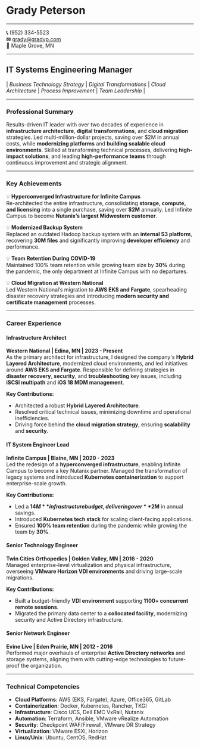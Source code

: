 # **Grady Peterson**

---

**📞** (952) 334-5523  
**✉** grady@gradyp.com  
**📍** Maple Grove, MN

---

## **IT Systems Engineering Manager**

| _Business Technology Strategy_ | _Digital Transformations_ | _Cloud Architecture_ | _Process Improvement_ | _Team Leadership_ |

---

### **Professional Summary**

Results-driven IT leader with over two decades of experience in **infrastructure architecture**, **digital transformations**, and **cloud migration** strategies. Led multi-million-dollar projects, saving over $2M in annual costs, while **modernizing platforms** and **building scalable cloud environments**. Skilled at transforming technical processes, delivering **high-impact solutions**, and leading **high-performance teams** through continuous improvement and strategic alignment.

---

### **Key Achievements**

💡 **Hyperconverged Infrastructure for Infinite Campus**  
Re-architected the entire infrastructure, consolidating **storage, compute, and licensing** into a single purchase, saving over **$2M** annually. Led Infinite Campus to become **Nutanix’s largest Midwestern customer**.

💡 **Modernized Backup System**  
Replaced an outdated Hadoop backup system with an **internal S3 platform**, recovering **30M files** and significantly improving **developer efficiency** and performance.

💡 **Team Retention During COVID-19**  
Maintained 100% team retention while growing team size by **30%** during the pandemic, the only department at Infinite Campus with no departures.

💡 **Cloud Migration at Western National**  
Led Western National’s migration to **AWS EKS and Fargate**, spearheading disaster recovery strategies and introducing **modern security and certificate management** processes.

---

### **Career Experience**

#### **Infrastructure Architect**

**Western National | Edina, MN | 2023 - Present**  
As the primary architect for infrastructure, I designed the company's **Hybrid Layered Architecture**, modernized cloud environments, and led initiatives around **AWS EKS and Fargate**. Responsible for defining strategies in **disaster recovery**, **security**, and **troubleshooting** key issues, including **iSCSI multipath** and **iOS 18 MDM management**.

**Key Contributions:**

-   Architected a robust **Hybrid Layered Architecture**.
-   Resolved critical technical issues, minimizing downtime and operational inefficiencies.
-   Driving force behind the **cloud migration strategy**, ensuring **scalability** and **security**.

#### **IT System Engineer Lead**

**Infinite Campus | Blaine, MN | 2020 - 2023**  
Led the redesign of a **hyperconverged infrastructure**, enabling Infinite Campus to become a key Nutanix partner. Managed the transformation of legacy systems and introduced **Kubernetes containerization** to support enterprise-scale growth.

**Key Contributions:**

-   Led a **$14M** infrastructure budget, delivering over **$2M** in annual savings.
-   Introduced **Kubernetes tech stack** for scaling client-facing applications.
-   Ensured **100% team retention** during the pandemic while growing the team by **30%**.

#### **Senior Technology Engineer**

**Twin Cities Orthopedics | Golden Valley, MN | 2016 - 2020**  
Managed enterprise-level virtualization and physical infrastructure, overseeing **VMware Horizon VDI environments** and driving large-scale migrations.

**Key Contributions:**

-   Built a budget-friendly **VDI environment** supporting **1100+ concurrent remote sessions**.
-   Migrated the primary data center to a **collocated facility**, modernizing security and Active Directory infrastructure.

#### **Senior Network Engineer**

**Evine Live | Eden Prairie, MN | 2012 - 2016**  
Performed major overhauls of enterprise **Active Directory networks** and storage systems, aligning them with cutting-edge technologies to future-proof the organization.

---

### **Technical Competencies**

-   **Cloud Platforms**: AWS (EKS, Fargate), Azure, Office365, GitLab
-   **Containerization**: Docker, Kubernetes, Rancher, TKGI
-   **Infrastructure**: Cisco UCS, Dell EMC VxRail, Nutanix
-   **Automation**: Terraform, Ansible, VMware vRealize Automation
-   **Security**: Checkpoint WAF/Firewall, VMware DR Strategy
-   **Virtualization**: VMware ESXi, Horizon
-   **Linux/Unix**: Ubuntu, CentOS, RedHat
